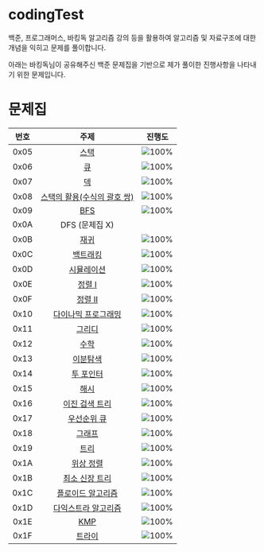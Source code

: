 # codingTest

백준, 프로그래머스, 바킹독 알고리즘 강의 등을 활용하여 알고리즘 및 자료구조에 대한 개념을 익히고 문제를 풀이합니다.


아래는 바킹독님이 공유해주신 백준 문제집을 기반으로 제가 풀이한 진행사항을 나타내기 위한 문제입니다.

# 문제집
| 번호 | 주제 | 진행도 |
| :--: | :--: | :--: |
| 0x05 | [스택](workbook/0x05.md) | ![100%](https://progress-bar.dev/8/?scale=8&title=progress&width=500&color=babaca&suffix=/8) |
| 0x06 | [큐](workbook/0x06.md) | ![100%](https://progress-bar.dev/0/?scale=3&title=progress&width=500&color=babaca&suffix=/3) |
| 0x07 | [덱](workbook/0x07.md) | ![100%](https://progress-bar.dev/0/?scale=4&title=progress&width=500&color=babaca&suffix=/4) |
| 0x08 | [스택의 활용(수식의 괄호 쌍)](workbook/0x08.md) | ![100%](https://progress-bar.dev/0/?scale=5&title=progress&width=500&color=babaca&suffix=/5) |
| 0x09 | [BFS](workbook/0x09.md) | ![100%](https://progress-bar.dev/0/?scale=30&title=progress&width=500&color=babaca&suffix=/30) |
| 0x0A | DFS (문제집 X) | |
| 0x0B | [재귀](workbook/0x0B.md) | ![100%](https://progress-bar.dev/0/?scale=10&title=progress&width=500&color=babaca&suffix=/10) |
| 0x0C | [백트래킹](workbook/0x0C.md) | ![100%](https://progress-bar.dev/0/?scale=20&title=progress&width=500&color=babaca&suffix=/20) |
| 0x0D | [시뮬레이션](workbook/0x0D.md) | ![100%](https://progress-bar.dev/0/?scale=61&title=progress&width=500&color=babaca&suffix=/61) |
| 0x0E | [정렬 I](workbook/0x0E.md) | ![100%](https://progress-bar.dev/0/?scale=8&title=progress&width=500&color=babaca&suffix=/8) |
| 0x0F | [정렬 II](workbook/0x0F.md) | ![100%](https://progress-bar.dev/0/?scale=9&title=progress&width=500&color=babaca&suffix=/9) |
| 0x10 | [다이나믹 프로그래밍](workbook/0x10.md) | ![100%](https://progress-bar.dev/0/?scale=44&title=progress&width=500&color=babaca&suffix=/44) |
| 0x11 | [그리디](workbook/0x11.md) | ![100%](https://progress-bar.dev/0/?scale=17&title=progress&width=500&color=babaca&suffix=/17) |
| 0x12 | [수학](workbook/0x12.md) | ![100%](https://progress-bar.dev/0/?scale=39&title=progress&width=500&color=babaca&suffix=/39) |
| 0x13 | [이분탐색](workbook/0x13.md) | ![100%](https://progress-bar.dev/0/?scale=21&title=progress&width=500&color=babaca&suffix=/21) |
| 0x14 | [투 포인터](workbook/0x14.md) | ![100%](https://progress-bar.dev/0/?scale=11&title=progress&width=500&color=babaca&suffix=/11) |
| 0x15 | [해시](workbook/0x15.md) | ![100%](https://progress-bar.dev/0/?scale=10&title=progress&width=500&color=babaca&suffix=/10) |
| 0x16 | [이진 검색 트리](workbook/0x16.md) | ![100%](https://progress-bar.dev/0/?scale=7&title=progress&width=500&color=babaca&suffix=/7) |
| 0x17 | [우선순위 큐](workbook/0x17.md) | ![100%](https://progress-bar.dev/0/?scale=8&title=progress&width=500&color=babaca&suffix=/8) |
| 0x18 | [그래프](workbook/0x18.md) | ![100%](https://progress-bar.dev/0/?scale=13&title=progress&width=500&color=babaca&suffix=/13) |
| 0x19 | [트리](workbook/0x19.md) | ![100%](https://progress-bar.dev/0/?scale=13&title=progress&width=500&color=babaca&suffix=/13) |
| 0x1A | [위상 정렬](workbook/0x1A.md) | ![100%](https://progress-bar.dev/0/?scale=7&title=progress&width=500&color=babaca&suffix=/7) |
| 0x1B | [최소 신장 트리](workbook/0x1B.md) | ![100%](https://progress-bar.dev/0/?scale=9&title=progress&width=500&color=babaca&suffix=/9) |
| 0x1C | [플로이드 알고리즘](workbook/0x1C.md) | ![100%](https://progress-bar.dev/0/?scale=15&title=progress&width=500&color=babaca&suffix=/15) |
| 0x1D | [다익스트라 알고리즘](workbook/0x1D.md) | ![100%](https://progress-bar.dev/0/?scale=14&title=progress&width=500&color=babaca&suffix=/14) |
| 0x1E | [KMP](workbook/0x1E.md) | ![100%](https://progress-bar.dev/0/?scale=8&title=progress&width=500&color=babaca&suffix=/8) |
| 0x1F | [트라이](workbook/0x1F.md) | ![100%](https://progress-bar.dev/0/?scale=10&title=progress&width=500&color=babaca&suffix=/10) |
